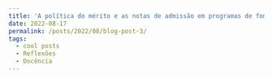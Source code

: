 ```yaml
---
title: 'A política do mérito e as notas de admissão em programas de fomento'
date: 2022-08-17
permalink: /posts/2022/08/blog-post-3/
tags:
  - cool posts
  - Reflexões
  - Docência
---
```



<!-- #======

#====== -->


